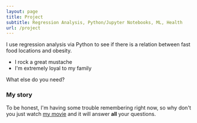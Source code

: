 ```yaml
---
layout: page
title: Project
subtitle: Regression Analysis, Python/Jupyter Notebooks, ML, Health
url: /project
---
```



I use regression analysis via Python to see if there is a relation between fast food locations and obesity.

- I rock a great mustache
- I'm extremely loyal to my family

What else do you need?

### My story

To be honest, I'm having some trouble remembering right now, so why don't you just watch [my movie](https://en.wikipedia.org/wiki/The_Princess_Bride_%28film%29) and it will answer **all** your questions.